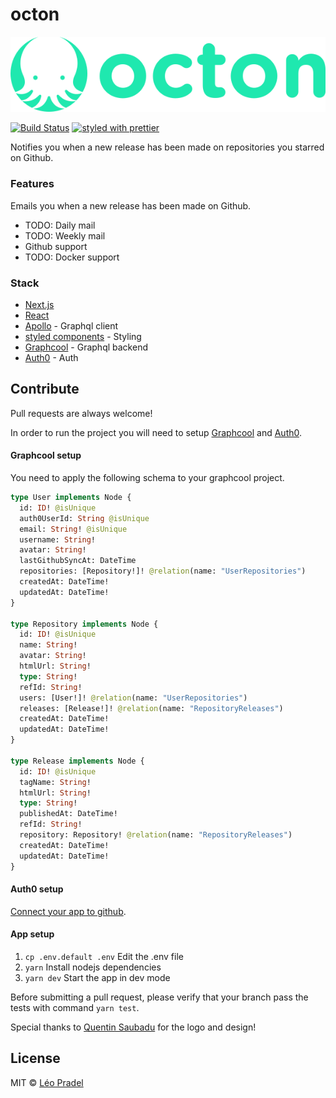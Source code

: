 # octon

<p align="center">
  <img src="client/static/img/logo.png" alt="Octon logo">
</p>

[![Build Status](https://travis-ci.org/pradel/octon.svg?branch=master)](https://travis-ci.org/pradel/octon)
[![styled with prettier](https://img.shields.io/badge/styled_with-prettier-ff69b4.svg)](https://github.com/prettier/prettier)

Notifies you when a new release has been made on repositories you starred on Github.

### Features

Emails you when a new release has been made on Github.
- TODO: Daily mail
- TODO: Weekly mail
- Github support
- TODO: Docker support

### Stack

- [Next.js](https://github.com/zeit/next.js)
- [React](https://facebook.github.io/react)
- [Apollo](http://www.apollostack.com) - Graphql client
- [styled components](https://www.styled-components.com/) - Styling
- [Graphcool](https://www.graph.cool) - Graphql backend
- [Auth0](http://auth0.com/) - Auth

## Contribute

Pull requests are always welcome!

In order to run the project you will need to setup [Graphcool](https://www.graph.cool/) and [Auth0](http://auth0.com/).

#### Graphcool setup

You need to apply the following schema to your graphcool project.

```graphql
type User implements Node {
  id: ID! @isUnique
  auth0UserId: String @isUnique
  email: String! @isUnique
  username: String!
  avatar: String!
  lastGithubSyncAt: DateTime
  repositories: [Repository!]! @relation(name: "UserRepositories")
  createdAt: DateTime!
  updatedAt: DateTime!
}

type Repository implements Node {
  id: ID! @isUnique
  name: String!
  avatar: String!
  htmlUrl: String!
  type: String!
  refId: String!
  users: [User!]! @relation(name: "UserRepositories")
  releases: [Release!]! @relation(name: "RepositoryReleases")
  createdAt: DateTime!
  updatedAt: DateTime!
}

type Release implements Node {
  id: ID! @isUnique
  tagName: String!
  htmlUrl: String!
  type: String!
  publishedAt: DateTime!
  refId: String!
  repository: Repository! @relation(name: "RepositoryReleases")
  createdAt: DateTime!
  updatedAt: DateTime!
}
```

#### Auth0 setup

[Connect your app to github](https://auth0.com/docs/connections/social/github).

#### App setup

1. `cp .env.default .env` Edit the .env file
2. `yarn` Install nodejs dependencies
3. `yarn dev` Start the app in dev mode

Before submitting a pull request, please verify that your branch pass the tests with command `yarn test`.

Special thanks to [Quentin Saubadu](https://www.facebook.com/quentinsaubadu) for the logo and design!

## License
MIT © [Léo Pradel](https://github.com/pradel)
